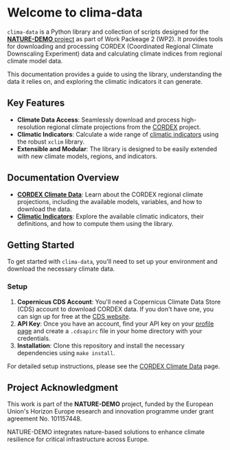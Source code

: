 # Welcome to clima-data

`clima-data` is a Python library and collection of scripts designed for the [**NATURE-DEMO** project](https://nature-demo.eu) as part of Work Packeage 2 (WP2).
It provides tools for downloading and processing CORDEX (Coordinated Regional Climate Downscaling Experiment) data and calculating climate indices from regional climate model data.

This documentation provides a guide to using the library, understanding the data it relies on, and exploring the climatic indicators it can generate.

## Key Features

*   **Climate Data Access**: Seamlessly download and process high-resolution regional climate projections from the [CORDEX](cordex.md) project.
*   **Climatic Indicators**: Calculate a wide range of [climatic indicators](indicators.md) using the robust `xclim` library.
*   **Extensible and Modular**: The library is designed to be easily extended with new climate models, regions, and indicators.

## Documentation Overview

*   **[CORDEX Climate Data](cordex.md)**: Learn about the CORDEX regional climate projections, including the available models, variables, and how to download the data.
*   **[Climatic Indicators](indicators.md)**: Explore the available climatic indicators, their definitions, and how to compute them using the library.

## Getting Started

To get started with `clima-data`, you'll need to set up your environment and download the necessary climate data.

### Setup

1.  **Copernicus CDS Account**: You'll need a Copernicus Climate Data Store (CDS) account to download CORDEX data. If you don't have one, you can sign up for free at the [CDS website](https://cds.climate.copernicus.eu).
2.  **API Key**: Once you have an account, find your API key on your [profile page](https://cds.climate.copernicus.eu/profile) and create a `.cdsapirc` file in your home directory with your credentials.
3.  **Installation**: Clone this repository and install the necessary dependencies using `make install`.

For detailed setup instructions, please see the [CORDEX Climate Data](cordex.md#downloading-cordex-data) page.

## Project Acknowledgment

This work is part of the **NATURE-DEMO** project, funded by the European Union's Horizon Europe research and innovation programme under grant agreement No. 101157448. 

NATURE-DEMO integrates nature-based solutions to enhance climate resilience for critical infrastructure across Europe.
